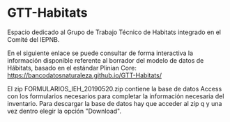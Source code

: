 # GTT-Habitats

Espacio dedicado al Grupo de Trabajo Técnico de Habitats integrado en el Comité del IEPNB.

En el siguiente enlace se puede consultar de forma interactiva la información disponible referente al borrador del modelo de datos de
Hábitats, basado en el estándar Plinian Core: https://bancodatosnaturaleza.github.io/GTT-Habitats/

El zip FORMULARIOS_IEH_20190520.zip contiene la base de datos Access con los formularios necesarios para completar la información necesaria del inventario. Para descargar la base de datos hay que acceder al zip q y una vez dentro elegir la opción "Download".
